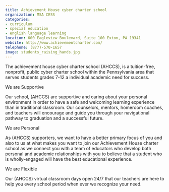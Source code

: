 ```yaml
---
title: Achievement House cyber charter school
organization: MSA CESS
categories:
- curriculum
- special education
- english language learning
location: 600 Eagleview Boulevard, Suite 100 Exton, PA 19341
website: http://www.achievementcharter.com/
telephone: (877)-570-1657
image: students_raising_hands.jpg
---
```


The achievement house cyber charter school (AHCCS), is a tuition-free, nonprofit, public cyber charter school within the Pennsylvania area that serves students grades 7-12 a individual academic need for success.

We are Supportive

Our school, (AHCCS) are supportive and caring about your personal environment in order to have a safe and welcoming learning experience than in traditional classroom. Our counselors, mentors, homeroom coaches, and teachers will encourage and guide you through your navigational pathway to graduation and a successful future.

We are Personal

As (AHCCS) supporters, we want to have a better primary focus of you and also to us at what makes you want to join our Achievement House charter school as we connect you with a team of educators who develop both personal and academic relationships with you to believe that a student who is wholly-engaged will have the best educational experience.

We are Flexible

Our (AHCCS) virtual classroom days open 24/7 that our teachers are here to help you every school period when ever we recognize your need.         
